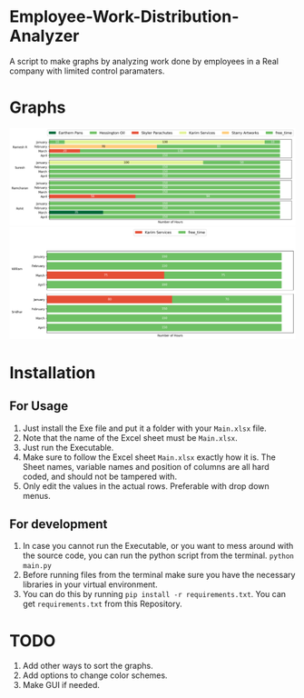 # Employee-Work-Distribution-Analyzer
A script to make graphs by analyzing work done by employees in a Real company with limited control paramaters. 

# Graphs
![](https://github.com/KrishnarajT/Employee-Work-Distribution-Analyzer/blob/main/Employee%20Graphs/Employee%20Graph%20-%201.0.png)
![](https://github.com/KrishnarajT/Employee-Work-Distribution-Analyzer/blob/main/Employee%20Graphs/Employee%20Graph%20-%202.0.png)

# Installation

## For Usage
1. Just install the Exe file and put it a folder with your `Main.xlsx` file. 
2. Note that the name of the Excel sheet must be `Main.xlsx`. 
3. Just run the Executable. 
4. Make sure to follow the Excel sheet `Main.xlsx` exactly how it is. The Sheet names, variable names and position of columns are all hard coded, and should not be tampered with. 
5. Only edit the values in the actual rows. Preferable with drop down menus. 

## For development
1. In case you cannot run the Executable, or you want to mess around with the source code, you can run the python script from the terminal. 
    `python main.py`
2. Before running files from the terminal make sure you have the necessary libraries in your virtual environment. 
3. You can do this by running `pip install -r requirements.txt`. You can get `requirements.txt` from this Repository. 

# TODO 
1. Add other ways to sort the graphs. 
2. Add options to change color schemes. 
3. Make GUI if needed. 
